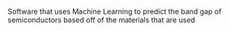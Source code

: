 Software that uses Machine Learning to predict the band gap of semiconductors based off of the materials that are used
